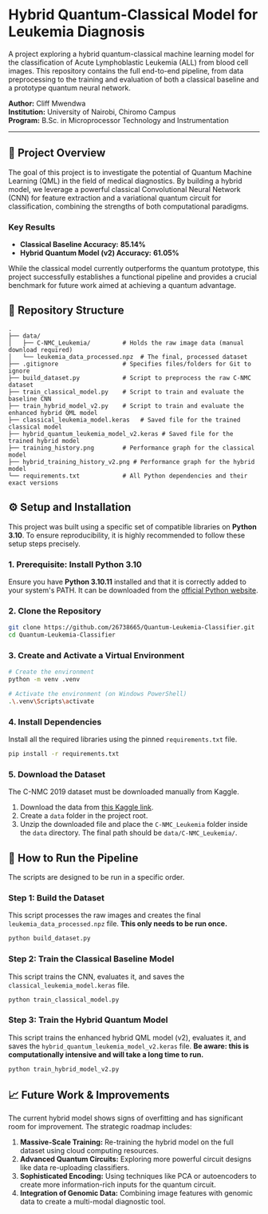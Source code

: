# Hybrid Quantum-Classical Model for Leukemia Diagnosis

A project exploring a hybrid quantum-classical machine learning model for the classification of Acute Lymphoblastic Leukemia (ALL) from blood cell images. This repository contains the full end-to-end pipeline, from data preprocessing to the training and evaluation of both a classical baseline and a prototype quantum neural network.

**Author:** Cliff Mwendwa  
**Institution:** University of Nairobi, Chiromo Campus  
**Program:** B.Sc. in Microprocessor Technology and Instrumentation

---

## 🚀 Project Overview

The goal of this project is to investigate the potential of Quantum Machine Learning (QML) in the field of medical diagnostics. By building a hybrid model, we leverage a powerful classical Convolutional Neural Network (CNN) for feature extraction and a variational quantum circuit for classification, combining the strengths of both computational paradigms.

### Key Results
*   **Classical Baseline Accuracy:** **85.14%**
*   **Hybrid Quantum Model (v2) Accuracy:** **61.05%**

While the classical model currently outperforms the quantum prototype, this project successfully establishes a functional pipeline and provides a crucial benchmark for future work aimed at achieving a quantum advantage.

## 📁 Repository Structure

```
.
├── data/
│   ├── C-NMC_Leukemia/         # Holds the raw image data (manual download required)
│   └── leukemia_data_processed.npz  # The final, processed dataset
├── .gitignore                  # Specifies files/folders for Git to ignore
├── build_dataset.py            # Script to preprocess the raw C-NMC dataset
├── train_classical_model.py    # Script to train and evaluate the baseline CNN
├── train_hybrid_model_v2.py    # Script to train and evaluate the enhanced hybrid QML model
├── classical_leukemia_model.keras   # Saved file for the trained classical model
├── hybrid_quantum_leukemia_model_v2.keras # Saved file for the trained hybrid model
├── training_history.png        # Performance graph for the classical model
├── hybrid_training_history_v2.png # Performance graph for the hybrid model
└── requirements.txt            # All Python dependencies and their exact versions
```

## ⚙️ Setup and Installation

This project was built using a specific set of compatible libraries on **Python 3.10**. To ensure reproducibility, it is highly recommended to follow these setup steps precisely.

### 1. Prerequisite: Install Python 3.10

Ensure you have **Python 3.10.11** installed and that it is correctly added to your system's PATH. It can be downloaded from the [official Python website](https://www.python.org/downloads/release/python-31011/).

### 2. Clone the Repository

```bash
git clone https://github.com/26738665/Quantum-Leukemia-Classifier.git
cd Quantum-Leukemia-Classifier
```

### 3. Create and Activate a Virtual Environment

```bash
# Create the environment
python -m venv .venv

# Activate the environment (on Windows PowerShell)
.\.venv\Scripts\activate
```

### 4. Install Dependencies

Install all the required libraries using the pinned `requirements.txt` file.

```bash
pip install -r requirements.txt
```

### 5. Download the Dataset

The C-NMC 2019 dataset must be downloaded manually from Kaggle.

1.  Download the data from [this Kaggle link](https://www.kaggle.com/datasets/alexkudin/c-nmc-leukemia).
2.  Create a `data` folder in the project root.
3.  Unzip the downloaded file and place the `C-NMC_Leukemia` folder inside the `data` directory. The final path should be `data/C-NMC_Leukemia/`.

## 🔬 How to Run the Pipeline

The scripts are designed to be run in a specific order.

### Step 1: Build the Dataset

This script processes the raw images and creates the final `leukemia_data_processed.npz` file. **This only needs to be run once.**

```bash
python build_dataset.py
```

### Step 2: Train the Classical Baseline Model

This script trains the CNN, evaluates it, and saves the `classical_leukemia_model.keras` file.

```bash
python train_classical_model.py
```

### Step 3: Train the Hybrid Quantum Model

This script trains the enhanced hybrid QML model (v2), evaluates it, and saves the `hybrid_quantum_leukemia_model_v2.keras` file. **Be aware: this is computationally intensive and will take a long time to run.**

```bash
python train_hybrid_model_v2.py
```

## 📈 Future Work & Improvements

The current hybrid model shows signs of overfitting and has significant room for improvement. The strategic roadmap includes:
1.  **Massive-Scale Training:** Re-training the hybrid model on the full dataset using cloud computing resources.
2.  **Advanced Quantum Circuits:** Exploring more powerful circuit designs like data re-uploading classifiers.
3.  **Sophisticated Encoding:** Using techniques like PCA or autoencoders to create more information-rich inputs for the quantum circuit.
4.  **Integration of Genomic Data:** Combining image features with genomic data to create a multi-modal diagnostic tool.
```

